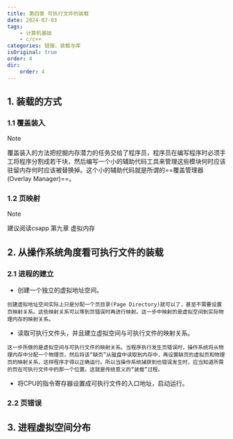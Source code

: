 ```yaml
---
title: 第四章 可执行文件的装载
date: 2024-07-03
tags:
    - 计算机基础
    - c/c++
categories: 链接、装载与库
isOriginal: true
order: 4
dir:
    order: 4
---
```

## 1. 装载的方式
### 1.1 覆盖装入
> [!note]
> 覆盖装入的方法把挖掘内存潜力的任务交给了程序员，程序员在编写程序时必须手工将程序分割成若干块，然后编写一个小的辅助代码工具来管理这些模块何时应该驻留内存何时应该被替换掉。这个小的辅助代码就是所谓的==覆盖管理器(Overlay Manager)==。

### 1.2 页映射
> [!note]
> 建议阅读csapp 第九章 虚拟内存

## 2. 从操作系统角度看可执行文件的装载
### 2.1 进程的建立
- 创建一个独立的虚拟地址空间。
```text
创建虚拟地址空间实际上只是分配一个页目录(Page Directory)就可以了，甚至不需要设置页映射关系。这些映射关系可以等到页错误时再进行映射。这一步中映射的是虚拟空间到实际物理内存的映射关系。
```
- 读取可执行文件头，并且建立虚拟空间与可执行文件的映射关系。
```text
这一步所做的是虚拟空间与可执行文件的映射关系。当程序执行发生页错误时，操作系统将从物理内存中分配一个物理页，然后将该“缺页”从磁盘中读取到内存中，再设置缺页的虚拟页和物理页的映射关系，这样程序才得以正确运行。所以当操作系统捕获到也错误发生时，应当知道所需的页在可执行文件中的那一个位置。这就是传统意义的“装载”过程。
```
- 将CPU的指令寄存器设置成可执行文件的入口地址，启动运行。
### 2.2 页错误

## 3. 进程虚拟空间分布
